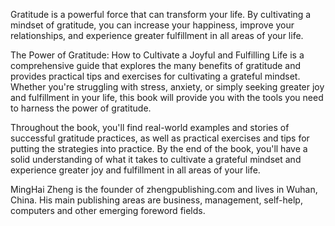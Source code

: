 
Gratitude is a powerful force that can transform your life. By cultivating a mindset of gratitude, you can increase your happiness, improve your relationships, and experience greater fulfillment in all areas of your life.

The Power of Gratitude: How to Cultivate a Joyful and Fulfilling Life is a comprehensive guide that explores the many benefits of gratitude and provides practical tips and exercises for cultivating a grateful mindset. Whether you're struggling with stress, anxiety, or simply seeking greater joy and fulfillment in your life, this book will provide you with the tools you need to harness the power of gratitude.

Throughout the book, you'll find real-world examples and stories of successful gratitude practices, as well as practical exercises and tips for putting the strategies into practice. By the end of the book, you'll have a solid understanding of what it takes to cultivate a grateful mindset and experience greater joy and fulfillment in all areas of your life.

MingHai Zheng is the founder of zhengpublishing.com and lives in Wuhan, China. His main publishing areas are business, management, self-help, computers and other emerging foreword fields.
